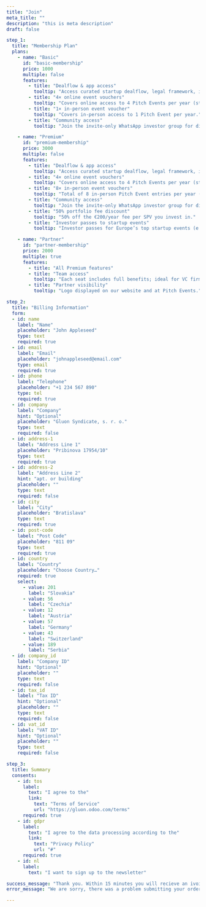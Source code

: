 ```yaml
---
title: "Join"
meta_title: ""
description: "this is meta description"
draft: false

step_1:
  title: "Membership Plan"
  plans:
    - name: "Basic"
      id: "basic-membership"
      price: 1000
      multiple: false
      features:
        - title: "Dealflow & app access"
          tooltip: "Access curated startup dealflow, legal framework, investor app, and portfolio tools."
        - title: "4× online event vouchers"
          tooltip: "Covers online access to 4 Pitch Events per year (streamed stage program)."
        - title: "1× in-person event voucher"
          tooltip: "Covers in-person access to 1 Pitch Event per year."
        - title: "Community access"
          tooltip: "Join the invite-only WhatsApp investor group for discussions and updates."

    - name: "Premium"
      id: "premium-membership"
      price: 3000
      multiple: false
      features:
        - title: "Dealflow & app access"
          tooltip: "Access curated startup dealflow, legal framework, investor app, and portfolio tools."
        - title: "4× online event vouchers"
          tooltip: "Covers online access to 4 Pitch Events per year (streamed stage program)."
        - title: "8× in-person event vouchers"
          tooltip: "Total of 8 in-person Pitch Event entries per year (investor +1 per event)."
        - title: "Community access"
          tooltip: "Join the invite-only WhatsApp investor group for discussions and updates."
        - title: "50% portfolio fee discount"
          tooltip: "50% off the €200/year fee per SPV you invest in."
        - title: "Investor passes to startup events"
          tooltip: "Investor passes for Europe’s top startup events (e.g., WebSummit, Reflect, Slush)."

    - name: "Partner"
      id: "partner-membership"
      price: 2000
      multiple: true
      features:
        - title: "All Premium features"
        - title: "Team access"
          tooltip: "Each seat includes full benefits; ideal for VC firms and accelerators."
        - title: "Partner visibility"
          tooltip: "Logo displayed on our website and at Pitch Events."

step_2:
  title: "Billing Information"
  form:
  - id: name
    label: "Name"
    placeholder: "John Appleseed"
    type: text
    required: true
  - id: email
    label: "Email"
    placeholder: "johnappleseed@email.com"
    type: email
    required: true
  - id: phone
    label: "Telephone"
    placeholder: "+1 234 567 890"
    type: tel
    required: true
  - id: company
    label: "Company"
    hint: "Optional"
    placeholder: "Gluon Syndicate, s. r. o."
    type: text
    required: false
  - id: address-1
    label: "Address Line 1"
    placeholder: "Pribinova 17954/10"
    type: text
    required: true
  - id: address-2
    label: "Address Line 2"
    hint: "apt. or building"
    placeholder: ""
    type: text
    required: false
  - id: city
    label: "City"
    placeholder: "Bratislava"
    type: text
    required: true
  - id: post-code
    label: "Post Code"
    placeholder: "811 09"
    type: text
    required: true
  - id: country
    label: "Country"
    placeholder: "Choose Country…"
    required: true
    select:
      - value: 201
        label: "Slovakia"
      - value: 56
        label: "Czechia"
      - value: 12
        label: "Austria"
      - value: 57
        label: "Germany"
      - value: 43
        label: "Switzerland"
      - value: 189
        label: "Serbia"
  - id: company_id
    label: "Company ID"
    hint: "Optional"
    placeholder: ""
    type: text
    required: false
  - id: tax_id
    label: "Tax ID"
    hint: "Optional"
    placeholder: ""
    type: text
    required: false
  - id: vat_id
    label: "VAT ID"
    hint: "Optional"
    placeholder: ""
    type: text
    required: false

step_3:
  title: Summary
  consents:
    - id: tos
      label:
        text: "I agree to the"
        link: 
          text: "Terms of Service"
          url: "https://gluon.odoo.com/terms"
      required: true
    - id: gdpr
      label:
        text: "I agree to the data processing according to the"
        link:
          text: "Privacy Policy"
          url: "#"
      required: true
    - id: nl
      label:
        text: "I want to sign up to the newsletter"

success_message: "Thank you. Within 15 minutes you will recieve an ivoice and payment instructions in your inbox."
error_message: "We are sorry, there was a problem submitting your order, please try again later."

---
```

